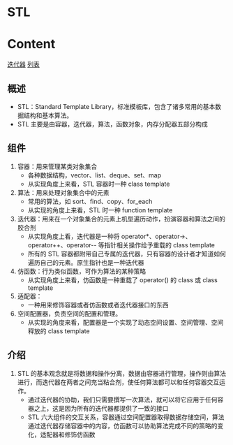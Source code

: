 # STL
# Content
[迭代器](./Iterator.md)
[列表](./List.md)

## 概述
+ STL：Standard Template Library，标准模板库，包含了诸多常用的基本数据结构和基本算法。
+ STL 主要是由容器，迭代器，算法，函数对象，内存分配器五部分构成

## 组件
1. 容器：用来管理某类对象集合
    + 各种数据结构，vector、list、deque、set、map
    + 从实现角度上来看，STL 容器时一种 class template
2. 算法：用来处理对象集合中的元素
    + 常用的算法，如 sort、find、copy、for_each
    + 从实现的角度上来看，STL 时一种 function template
3. 迭代器：用来在一个对象集合的元素上机型遍历动作，扮演容器和算法之间的胶合剂
    + 从实现角度上看，迭代器是一种将 operator*、operator->、operator++、operator-- 等指针相关操作给予重载的 class template
    + 所有的 STL 容器都附带自己专属的迭代器，只有容器的设计者才知道如何遍历自己的元素。原生指针也是一种迭代器
4. 仿函数：行为类似函数，可作为算法的某种策略
    + 从实现角度上来看，仿函数是一种重载了 operator() 的 class 或 class template
5. 适配器：
    + 一种用来修饰容器或者仿函数或者迭代器接口的东西
6. 空间配置器，负责空间的配置和管理。
    + 从实现的角度来看，配置器是一个实现了动态空间设置、空间管理、空间释放的 class template

## 介绍
1. STL 的基本观念就是将数据和操作分离，数据由容器进行管理，操作则由算法进行，而迭代器在两者之间充当粘合剂，使任何算法都可以和任何容器交互运作。
    + 通过迭代器的协助，我们只需要撰写一次算法，就可以将它应用于任何容器之上，这是因为所有的迭代器都提供了一致的接口
    + STL 六大组件的交互关系，容器通过空间配置器取得数据存储空间，算法通过迭代器存储容器中的内容，仿函数可以协助算法完成不同的策略的变化，适配器和修饰仿函数


